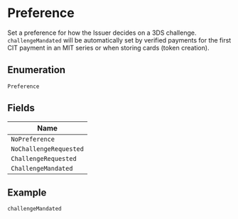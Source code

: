 
# Preference

Set a preference for how the Issuer decides on a 3DS challenge. `challengeMandated` will be automatically set by verified payments for the first CIT payment in an MIT series or when storing cards (token creation).

## Enumeration

`Preference`

## Fields

| Name |
|  --- |
| `NoPreference` |
| `NoChallengeRequested` |
| `ChallengeRequested` |
| `ChallengeMandated` |

## Example

```
challengeMandated
```


